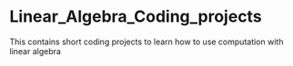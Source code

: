# Linear_Algebra_Coding_projects
This contains short coding projects to learn how to use computation with linear algebra

